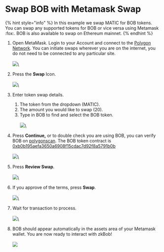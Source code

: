 # Swap BOB with Metamask Swap

{% hint style="info" %}
In this example we swap MATIC for BOB tokens. You can swap any supported tokens for BOB or vice versa using Metamask :fox:. BOB is also available to swap on Ethereum mainnet.
{% endhint %}

1. Open MetaMask. Login to your Account and connect to the [Polygon Network](https://wiki.polygon.technology/docs/develop/metamask/config-polygon-on-metamask/). You can initiate swaps wherever you are on the internet, you do not need to be connected to any particular site.\
   \
   ![](../.gitbook/assets/matic1.png)\

2. Press the **Swap** Icon.\
   \
   ![](../.gitbook/assets/swap.png)\

3. Enter token swap details.
   1. The token from the dropdown (MATIC).
   2. The amount you would like to swap (20).
   3. Type in BOB to find and select the BOB token.\
      \
      ![](<../.gitbook/assets/polytan2 (1).png>)\

4. Press **Continue,** or to double check you are using BOB, you can verify BOB on [polygonscan](https://polygonscan.com/). The BOB token contract is [0xb0b195aefa3650a6908f15cdac7d92f8a5791b0b](https://polygonscan.com/token/0xb0b195aefa3650a6908f15cdac7d92f8a5791b0b)\
   \
   ![](../.gitbook/assets/poly-4.png)\

5. Press **Review Swap**.\
   \
   ![](<../.gitbook/assets/Poly-5 (2).png>)\

6. If you approve of the terms, press **Swap**.\
   \
   ![](<../.gitbook/assets/poly-6 (1).png>)\

7. Wait for transaction to process.\
   \
   ![](<../.gitbook/assets/processing (2).png>)\

8. BOB should appear automatically in the assets area of your Metamask wallet. You are now ready to interact with zkBob!\
   \
   ![](<../.gitbook/assets/done (1).png>)



